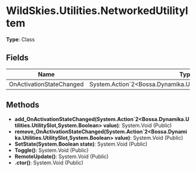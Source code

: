 ﻿# WildSkies.Utilities.NetworkedUtilityItem

**Type**: Class

## Fields

| Name | Type | Access |
|------|------|--------|
| OnActivationStateChanged | System.Action`2<Bossa.Dynamika.Utilities.UtilitySlot,System.Boolean> | Private |

## Methods

- **add_OnActivationStateChanged(System.Action`2<Bossa.Dynamika.Utilities.UtilitySlot,System.Boolean> value)**: System.Void (Public)
- **remove_OnActivationStateChanged(System.Action`2<Bossa.Dynamika.Utilities.UtilitySlot,System.Boolean> value)**: System.Void (Public)
- **SetState(System.Boolean state)**: System.Void (Public)
- **Toggle()**: System.Void (Public)
- **RemoteUpdate()**: System.Void (Public)
- **.ctor()**: System.Void (Public)


